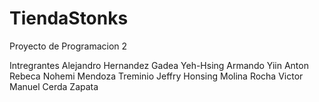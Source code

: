 # TiendaStonks
Proyecto de Programacion 2

Intregrantes 
Alejandro Hernandez Gadea
Yeh-Hsing Armando Yiin Anton
Rebeca Nohemi Mendoza Treminio
Jeffry Honsing Molina Rocha
Victor Manuel Cerda Zapata

